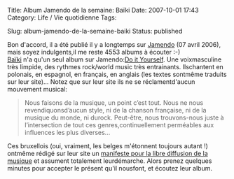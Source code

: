 Title: Album Jamendo de la semaine: Baïki
Date: 2007-10-01 17:43
Category: Life / Vie quotidienne
Tags: <?xml version="1.0" encoding="utf-8"?>

Slug: album-jamendo-de-la-semaine-baiki
Status: published

Bon d'accord, il a été publié il y a longtemps sur [Jamendo](\%22http://www.jamendo.com/\%22) (07 avril 2006), mais soyez indulgents,il me reste 4553 albums à écouter :-)  
[Baïki](\%22http://www.baiki.be/\%22) n'a qu'un seul album sur Jamendo:[Do it Yourself](\%22http://www.jamendo.com/fr/album/1604/\%22). Une voixmasculine très limpide, des rythmes rock/world music très entrainants. Ilschantent en polonais, en espagnol, en français, en anglais (les textes sontmême traduits sur leur site)... Notez que sur leur site ils ne se réclamentd'aucun mouvement musical:

> Nous faisons de la musique, un point c’est tout. Nous ne nous revendiquonsd’aucun style, ni de la chanson française, ni de la musique du monde, ni durock. Peut-être, nous trouvons-nous juste à l’intersection de tout ces genres,continuellement perméables aux influences les plus diverses...

Ces bruxellois (oui, vraiment, les belges m'étonnent toujours autant !) ontmême rédigé sur leur site un [manifeste pour la libre diffusion de la musique](\%22http://www.baiki.be/index.php?option=com_content&task=view&id=211&Itemid=41&lang=fr\%22) et assument totalement leurdémarche. Alors prenez quelques minutes pour accepter le présent qu'il nousfont, et écoutez leur album.
